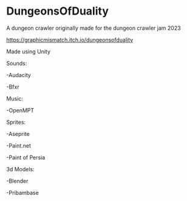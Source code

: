 # DungeonsOfDuality
A dungeon crawler originally made for the dungeon crawler jam 2023

https://graphicmismatch.itch.io/dungeonsofduality
 
Made using Unity

Sounds:

  -Audacity
  
  -Bfxr

Music:

  -OpenMPT

Sprites:

  -Aseprite
  
  -Paint.net
  
  -Paint of Persia
  

3d Models:

  -Blender
  
  -Pribambase
  
